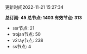 更新时间2022-11-21 15:27:34

**总订阅: 45**
**总节点: 1403**
**有效节点: 313**
- ssr节点: 21
- trojan节点: 50
- v2ray节点: 238
- ss节点: 4
